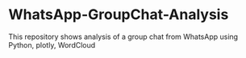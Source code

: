 # WhatsApp-GroupChat-Analysis
This repository shows analysis of a group chat from WhatsApp using Python, plotly, WordCloud

